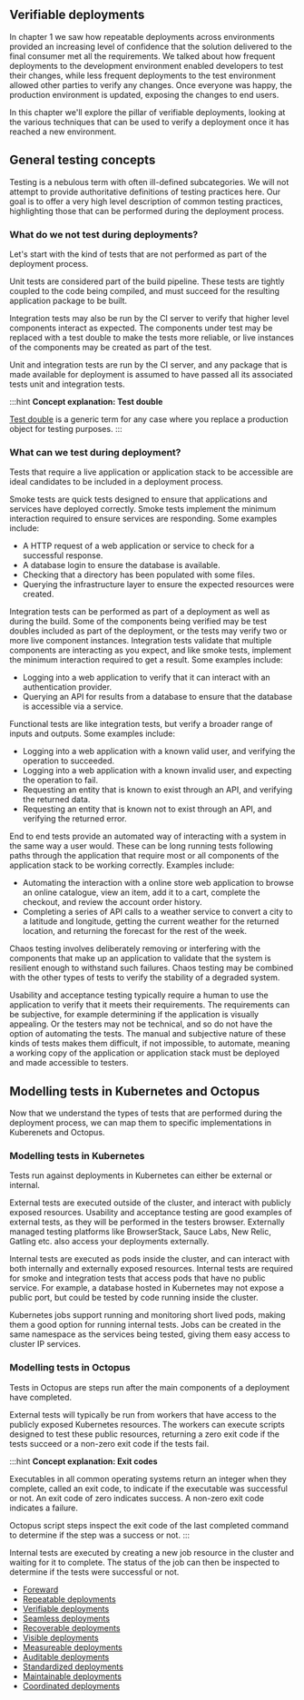 ## Verifiable deployments

In chapter 1 we saw how repeatable deployments across environments provided an increasing level of confidence that the solution delivered to the final consumer met all the requirements. We talked about how frequent deployments to the development environment enabled developers to test their changes, while less frequent deployments to the test environment allowed other parties to verify any changes. Once everyone was happy, the production environment is updated, exposing the changes to end users.

In this chapter we'll explore the pillar of verifiable deployments, looking at the various techniques that can be used to verify a deployment once it has reached a new environment.

## General testing concepts

Testing is a nebulous term with often ill-defined subcategories. We will not attempt to provide authoritative definitions of testing practices here. Our goal is to offer a very high level description of common testing practices, highlighting those that can be performed during the deployment process.

### What do we not test during deployments?

Let's start with the kind of tests that are not performed as part of the deployment process.

Unit tests are considered part of the build pipeline. These tests are tightly coupled to the code being compiled, and must succeed for the resulting application package to be built. 

Integration tests may also be run by the CI server to verify that higher level components interact as expected. The components under test may be replaced with a test double to make the tests more reliable, or live instances of the components may be created as part of the test.

Unit and integration tests are run by the CI server, and any package that is made available for deployment is assumed to have passed all its associated tests unit and integration tests.

:::hint
**Concept explanation: Test double**

[Test double](https://martinfowler.com/bliki/TestDouble.html) is a generic term for any case where you replace a production object for testing purposes. 
:::

### What can we test during deployment?

Tests that require a live application or application stack to be accessible are ideal candidates to be included in a deployment process.

Smoke tests are quick tests designed to ensure that applications and services have deployed correctly. Smoke tests implement the minimum interaction required to ensure services are responding. Some examples include:

* A HTTP request of a web application or service to check for a successful response.
* A database login to ensure the database is available.
* Checking that a directory has been populated with some files.
* Querying the infrastructure layer to ensure the expected resources were created.

Integration tests can be performed as part of a deployment as well as during the build. Some of the components being verified may be test doubles included as part of the deployment, or the tests may verify two or more live component instances. Integration tests validate that multiple components are interacting as you expect, and like smoke tests, implement the minimum interaction required to get a result. Some examples include:

* Logging into a web application to verify that it can interact with an authentication provider.
* Querying an API for results from a database to ensure that the database is accessible via a service.

Functional tests are like integration tests, but verify a broader range of inputs and outputs. Some examples include:

* Logging into a web application with a known valid user, and verifying the operation to succeeded.
* Logging into a web application with a known invalid user, and expecting the operation to fail.
* Requesting an entity that is known to exist through an API, and verifying the returned data.
* Requesting an entity that is known not to exist through an API, and verifying the returned error.

End to end tests provide an automated way of interacting with a system in the same way a user would. These can be long running tests following paths through the application that require most or all components of the application stack to be working correctly. Examples include:

* Automating the interaction with a online store web application to browse an online catalogue, view an item, add it to a cart, complete the checkout, and review the account order history.
* Completing a series of API calls to a weather service to convert a city to a latitude and longitude, getting the current weather for the returned location, and returning the forecast for the rest of the week.

Chaos testing involves deliberately removing or interfering with the components that make up an application to validate that the system is resilient enough to withstand such failures. Chaos testing may be combined with the other types of tests to verify the stability of a degraded system.

Usability and acceptance testing typically require a human to use the application to verify that it meets their requirements. The requirements can be subjective, for example determining if the application is visually appealing. Or the testers may not be technical, and so do not have the option of automating the tests. The manual and subjective nature of these kinds of tests makes them difficult, if not impossible, to automate, meaning a working copy of the application or application stack must be deployed and made accessible to testers.

## Modelling tests in Kubernetes and Octopus

Now that we understand the types of tests that are performed during the deployment process, we can map them to specific implementations in Kuberenets and Octopus.

### Modelling tests in Kubernetes

Tests run against deployments in Kubernetes can either be external or internal.

External tests are executed outside of the cluster, and interact with publicly exposed resources. Usability and acceptance testing are good examples of external tests, as they will be performed in the testers browser. Externally managed testing platforms like BrowserStack, Sauce Labs, New Relic, Gatling etc. also access your deployments externally.

Internal tests are executed as pods inside the cluster, and can interact with both internally and externally exposed resources. Internal tests are required for smoke and integration tests that access pods that have no public service. For example, a database hosted in Kubernetes may not expose a public port, but could be tested by code running inside the cluster.

Kubernetes jobs support running and monitoring short lived pods, making them a good option for running internal tests. Jobs can be created in the same namespace as the services being tested, giving them easy access to cluster IP services.

### Modelling tests in Octopus

Tests in Octopus are steps run after the main components of a deployment have completed.

External tests will typically be run from workers that have access to the publicly exposed Kubernetes resources. The workers can execute scripts designed to test these public resources, returning a zero exit code if the tests succeed or a non-zero exit code if the tests fail.

:::hint
**Concept explanation: Exit codes**

Executables in all common operating systems return an integer when they complete, called an exit code, to indicate if the executable was successful or not. An exit code of zero indicates success. A non-zero exit code indicates a failure.

Octopus script steps inspect the exit code of the last completed command to determine if the step was a success or not.
:::

Internal tests are executed by creating a new job resource in the cluster and waiting for it to complete. The status of the job can then be inspected to determine if the tests were successful or not.

* [Foreward](chapter0/index.md)
* [Repeatable deployments](chapter1/index.md)
* [Verifiable deployments](chapter2/index.md)
* [Seamless deployments](chapter3/index.md)
* [Recoverable deployments](chapter4/index.md)
* [Visible deployments](chapter5/index.md)
* [Measureable deployments](chapter6/index.md)
* [Auditable deployments](chapter7/index.md)
* [Standardized deployments](chapter8/index.md)
* [Maintainable deployments](chapter9/index.md)
* [Coordinated deployments](chapter10/index.md)